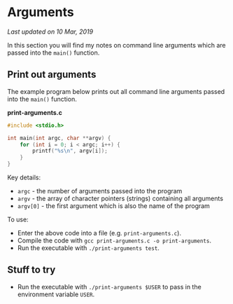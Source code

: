 # Arguments

*Last updated on 10 Mar, 2019*

In this section you will find my notes on command line arguments which are passed into the `main()` function.

## Print out arguments
The example program below prints out all command line arguments passed into the `main()` function.

**print-arguments.c**
```C
#include <stdio.h>

int main(int argc, char **argv) {
    for (int i = 0; i < argc; i++) {
        printf("%s\n", argv[i]);
    }
}
```

Key details:

- `argc` - the number of arguments passed into the program
- `argv` - the array of character pointers (strings) containing all arguments
- `argv[0]` - the first argument which is also the name of the program

To use:

- Enter the above code into a file (e.g. `print-arguments.c`).
- Compile the code with `gcc print-arguments.c -o print-arguments`.
- Run the executable with `./print-arguments test`.

## Stuff to try

- Run the executable with `./print-arguments $USER` to pass in the environment variable `USER`.
